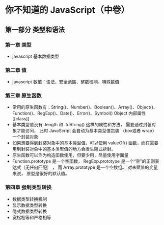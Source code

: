 # 你不知道的 JavaScript（中卷）

## 第一部分 类型和语法

### 第一章 类型

- javascript 基本数据类型

### 第二章 值

- javascript 数值：语法、安全范围、整数检测、特殊数值

### 第三章 原生函数

- 常用的原生函数有：String()、Number()、Boolean()、Array()、Object()、Function()、RegExp()、Date()、Error()、Symbol()
Object 内部属性 [[class]]
- 基本类型值没有 .length 和 .toString() 这样的属性和方法， 需要通过封装对象才能访问， 此时 JavaScript 会自动为基本类型值包装 （box或者 wrap） 一个封装对象
- 如果想要得到封装对象中的基本类型值，可以使用 valueOf() 函数，而在需要用到封装对象中的基本类型值的地方会发生隐式拆封。
- 原生函数可以作为构造函数使用，但要少用，尽量使用字面量
- Function.prototype 是一个空函数， RegExp.prototype 是一个“空”的正则表达式（无任何匹配） ， 而 Array.prototype 是一个空数组。 对未赋值的变量来说， 原型是很好的默认值。

### 第四章 强制类型转换

- 数据类型转换机制
- 显示数据类型转换
- 隐式数据类型转换
- 宽松相等和严格相等
